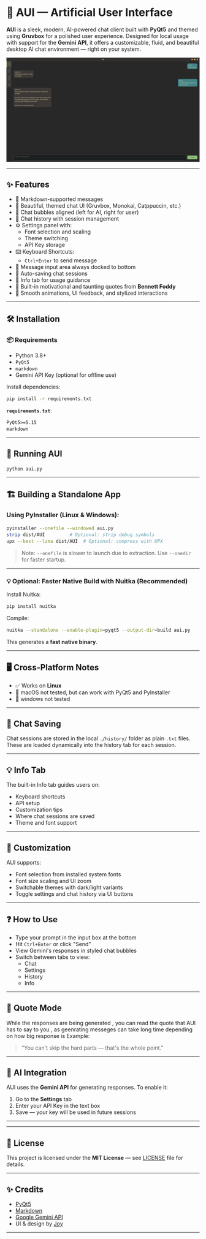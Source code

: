 # 🌌 AUI — Artificial User Interface

**AUI** is a sleek, modern, AI-powered chat client built with **PyQt5** and themed using **Gruvbox** for a polished user experience. Designed for local usage with support for the **Gemini API**, it offers a customizable, fluid, and beautiful desktop AI chat environment — right on your system.

![aui-preview](preview.png)

---

## ✨ Features

- 📜 Markdown-supported messages
- 🎨 Beautiful, themed chat UI (Gruvbox, Monokai, Catppuccin, etc.)
- 🧵 Chat bubbles aligned (left for AI, right for user)
- 💬 Chat history with session management
- ⚙️ Settings panel with:
  - Font selection and scaling
  - Theme switching
  - API Key storage
- ⌨️ Keyboard Shortcuts:
  - `Ctrl+Enter` to send message
- 📝 Message input area always docked to bottom
- 💾 Auto-saving chat sessions
- 📘 Info tab for usage guidance
- 💬 Built-in motivational and taunting quotes from **Bennett Foddy**
- 🧊 Smooth animations, UI feedback, and stylized interactions

---

## 🛠 Installation

### 📦 Requirements

- Python 3.8+
- `PyQt5`
- `markdown`
- Gemini API Key (optional for offline use)

Install dependencies:

```bash
pip install -r requirements.txt
```

**`requirements.txt`**:
```txt
PyQt5>=5.15
markdown
```

---

## 🚀 Running AUI

```bash
python aui.py
```

---

## 🏗️ Building a Standalone App

### Using PyInstaller (Linux & Windows):

```bash
pyinstaller --onefile --windowed aui.py
strip dist/AUI         # Optional: strip debug symbols
upx --best --lzma dist/AUI  # Optional: compress with UPX
```

> Note: `--onefile` is slower to launch due to extraction. Use `--onedir` for faster startup.

---

### 💡 Optional: Faster Native Build with Nuitka (Recommended)

Install Nuitka:

```bash
pip install nuitka
```

Compile:

```bash
nuitka --standalone --enable-plugin=pyqt5 --output-dir=build aui.py
```

This generates a **fast native binary**.

---

## 🖥️ Cross-Platform Notes

- ✅ Works on **Linux**
- 🚫 macOS not tested, but can work with PyQt5 and PyInstaller
- 🚫 windows not tested
---

## 📁 Chat Saving

Chat sessions are stored in the local `./history/` folder as plain `.txt` files. These are loaded dynamically into the history tab for each session.

---

## 💡 Info Tab

The built-in Info tab guides users on:

- Keyboard shortcuts
- API setup
- Customization tips
- Where chat sessions are saved
- Theme and font support

---

## 🎨 Customization

AUI supports:

- Font selection from installed system fonts
- Font size scaling and UI zoom
- Switchable themes with dark/light variants
- Toggle settings and chat history via UI buttons

---

## ❓ How to Use

- Type your prompt in the input box at the bottom
- Hit `Ctrl+Enter` or click "Send"
- View Gemini's responses in styled chat bubbles
- Switch between tabs to view:
  - Chat
  - Settings
  - History
  - Info

---

## 💬 Quote Mode

While the responses are being generated , you can read the quote that AUI has to say to you , as geenrating messeges can take long time depending on how big response is
Example:
> “You can't skip the hard parts — that's the whole point.”

---

## 🧠 AI Integration

AUI uses the **Gemini API** for generating responses.
To enable it:
1. Go to the **Settings** tab
2. Enter your API Key in the text box
3. Save — your key will be used in future sessions

---
---

## 📜 License

This project is licensed under the **MIT License** — see [LICENSE](LICENSE) file for details.

---

## ✨ Credits

- [PyQt5](https://www.riverbankcomputing.com/software/pyqt/)
- [Markdown](https://python-markdown.github.io/)
- [Google Gemini API](https://ai.google.dev/)
- UI & design by [Joy](https://github.com/skubed0007)

---